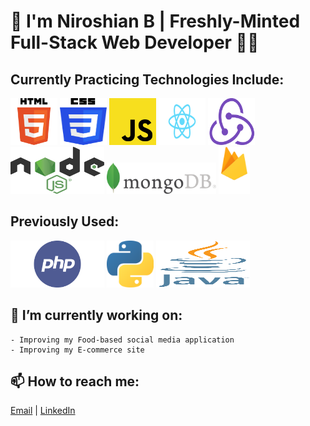 # 👋 I'm Niroshian B | Freshly-Minted Full-Stack Web Developer 👨‍💻

## Currently Practicing Technologies Include:
<div>
<img src="./images/html-logo.png" height="75px" width="75px">
<img src="./images/css-logo.png" height="75px" width="75px">
<img src="./images/javascript.png" height="75px" width="75px">
<img src="./images/React-icon.svg" height="75px" width="75px">
<img src="./images/redux.png" height="75px" width="75px">
<img src="./images/node-js.png" height="75px" width="150px">
<img src="./images/mongodb-logo.png" height="50px" width="175px">
<img src="./images/firebase-logo.png" height="75px" width="50px">
</div>


## Previously Used:


<div>
<img src="./images/php.png" height="75px" width="150px">
<img src="./images/python-logo.png" height="75px" width="75px">
<img src="./images/java.svg" height="75px" width="150px">
</div>


## 🔭 I’m currently working on:
    - Improving my Food-based social media application
    - Improving my E-commerce site

## 📫 How to reach me:

<a href = "mailto: niroshian.b@gmail.com">Email</a> | [LinkedIn](http://www.linkedin.com/in/niro-b)
    
    
<!--
**niroshian-b/niroshian-b** is a ✨ _special_ ✨ repository because its `README.md` (this file) appears on your GitHub profile.

Here are some ideas to get you started:

-   🌱 I’m currently learning ...
-   👯 I’m looking to collaborate on ...
-   🤔 I’m looking for help with ...
-   💬 Ask me about ...
-
-   😄 Pronouns: ...
    -->

